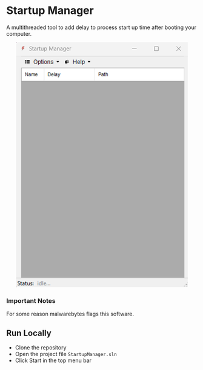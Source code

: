 # Startup Manager

A multithreaded tool to add delay to process start up time after booting your computer.

<div align="center"><img src="/content/screenshot.png"></div>

### Important Notes
For some reason malwarebytes flags this software.

## Run Locally

* Clone the repository 
* Open the project file ```StartupManager.sln```
* Click Start in the top menu bar

